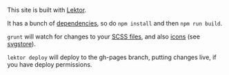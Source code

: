 This site is built with [Lektor](https://www.getlektor.com/).

It has a bunch of [dependencies](https://github.com/okfn/opendataday/blob/v2/package.json), so do `npm install` and then `npm run build`.

`grunt` will watch for changes to your [SCSS files](https://github.com/okfn/opendataday/tree/v2/assets/scss), and also [icons](https://github.com/okfn/opendataday/tree/v2/assets/icons) (see [svgstore](https://github.com/FWeinb/grunt-svgstore)).

`lektor deploy` will deploy to the gh-pages branch, putting changes live, if you have deploy permissions.
